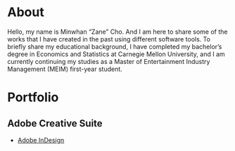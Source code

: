 # About
Hello, my name is Minwhan “Zane” Cho. And I am here to share some of the works that I have created in the past using different software tools. To briefly share my educational background, I have completed my bachelor’s degree in Economics and Statistics at Carnegie Mellon University, and I am currently continuing my studies as a Master of Entertainment Industry Management (MEIM) first-year student.

# Portfolio
## Adobe Creative Suite
* [Adobe InDesign](https://minwhanc.github.io/creative/indesign.html)
